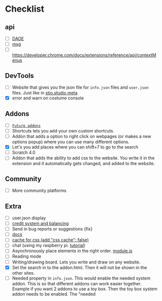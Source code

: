 # Checklist

## api
<!-- - [x] [DAO](../api/module.js) -->
<!-- - [x] [aw](../api/module.js) -->
<!-- - [x] [storage](../api/module.js) -->
- [ ] [DAOE](../api/module.js)
- [ ] [msg](../_locales/)
- [ ] https://developer.chrome.com/docs/extensions/reference/api/contextMenus

## DevTools
- [ ] Website that gives you the json file for `info.json` files and `user.json` files. Just like in [stio.studio meta](https://project.stio.studio/meta/)
- [x] error and warn on costume console 

## Addons
<!-- - [x] enable and disable -->
<!-- - [x] [`IF_`](../api/module.js) -->
<!-- - [x] default value on settings [reference](../addon/console.log/info.json) -->
<!-- - [x] [style inject](../file/inject/style.js) -->
- [ ] [`Future addons`](../addon/future/)
- [ ] Shortcuts lets you add your own custom shortcuts.
- [ ] Addon that adds a option to right click on webpages (or makes a new options popup) where you can use many different options. 
- [x] Let's you add places where you can shift+7 to go to the search
- [ ] Scratch 4.0
- [ ] Addon that adds the ability to add css to the website. You write it in the extension and it automatically gets changed, and added to the website.

## Community
<!-- - [x] [Organize the discord server better](https://aioewa.stio.studio/discord) -->
- [ ] More community platforms

## Extra
<!-- - [x] box shadow instead of :before and :after in `<nav>` -->
<!-- - [x] Change `user.json` to folder `user`. The folder will contain `user.json` that contains a list of all the ids. It will too have `stio.json`, `nikeedev.json`, `programORdie`..ect... with has the content of the user  -->
- [ ] user.json display
- [ ] [credit system and balancing](https://github.com/StioStudio/Aioewa/graphs/contributors) 
- [ ] Send in bug reports or suggestions {fix}
- [ ] [docs](../docs/)
- [ ] [cache for css (add "css cache": false)](cache.md)
- [ ] chat (using my raspberry pi. [tutorial](https://www.youtube.com/watch?v=7GBlCinu9yg&list=WL&index=1))
- [ ] Asynchronously place elements in the right order. [module.js](../api/module.js)
- [ ] Reading mode
- [ ] Writing/drawing board. Lets you write and draw on any website.
- [x] Set the search in to the addon.html. Then it will not be shown in the other sites.
- [ ] Needed property in `info.json`. This would enable the needed system addon. This is so that different addons can work easier together. Example if you want 2 addons to use a toy box. Then the toy box system addon needs to be enabled. The "needed